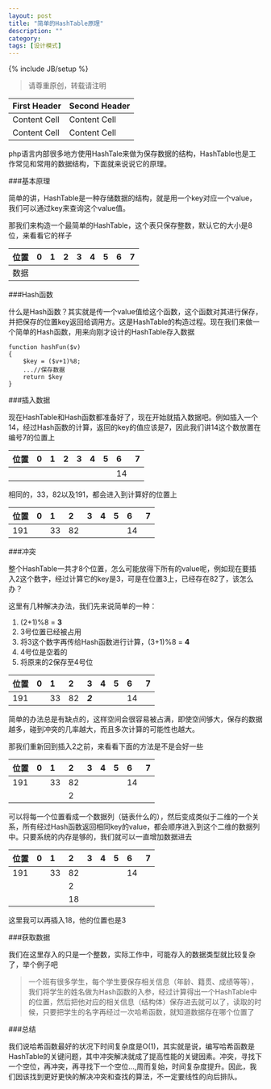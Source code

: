 ```yaml
---
layout: post
title: "简单的HashTable原理"
description: ""
category:
tags: [设计模式]
---
```

{% include JB/setup %}     
> 请尊重原创，转载请注明



First Header  | Second Header
------------- | -------------
Content Cell  | Content Cell
Content Cell  | Content Cell



php语言内部很多地方使用HashTale来做为保存数据的结构，HashTable也是工作常见和常用的数据结构，下面就来说说它的原理。 

###基本原理

简单的讲，HashTable是一种存储数据的结构，就是用一个key对应一个value，我们可以通过key来查询这个value值。

那我们来构造一个最简单的HashTable，这个表只保存整数，默认它的大小是8位，来看看它的样子


位置|0|1|2|3|4|5|6|7
:--|:--|:--|:--|:--|:--|:--|:--|:--
数据|


###Hash函数

什么是Hash函数？其实就是传一个value值给这个函数，这个函数对其进行保存，并把保存的位置key返回给调用方。这是HashTable的构造过程。现在我们来做一个简单的Hash函数，用来向刚才设计的HashTable存入数据

	function hashFun($v)
	{
		$key = ($v+1)%8;
		...//保存数据
		return $key
	}

###插入数据

现在HashTable和Hash函数都准备好了，现在开始就插入数据吧。例如插入一个14，经过Hash函数的计算，返回的key的值应该是7，因此我们讲14这个数放置在编号7的位置上


位置|0|1|2|3|4|5|6|7
:--|:--|:--|:--|:--|:--|:--|:--|:--
||||||||14


相同的，33，82以及191，都会进入到计算好的位置上


位置|0|1|2|3|4|5|6|7
:--|:--|:--|:--|:--|:--|:--|:--|:--
|191||33|82||||14


###冲突

整个HashTable一共才8个位置，怎么可能放得下所有的value呢，例如现在要插入2这个数字，经过计算它的key是3，可是在位置3上，已经存在82了，该怎么办？

这里有几种解决办法，我们先来说简单的一种：

1. (2+1)%8 = **3**
2. 3号位置已经被占用
3. 将3这个数字再传给Hash函数进行计算，(3+1)%8 = **4**
4. 4号位是空着的
5. 将原来的2保存至4号位


位置|0|1|2|3|4|5|6|7
:--|:--|:--|:--|:--|:--|:--|:--|:--
|191||33|82|***2***|||14

简单的办法总是有缺点的，这样空间会很容易被占满，即使空间够大，保存的数据越多，碰到冲突的几率越大，而且多次计算的可能性也越大。

那我们重新回到插入2之前，来看看下面的方法是不是会好一些


位置|0|1|2|3|4|5|6|7
:--|:--|:--|:--|:--|:--|:--|:--|:--
|191||33|82||||14
||||2||||

可以将每一个位置看成一个数据列（链表什么的），然后变成类似于二维的一个关系，所有经过Hash函数返回相同key的value，都会顺序进入到这个二维的数据列中。只要系统的内存是够的，我们就可以一直增加数据进去


位置|0|1|2|3|4|5|6|7
:--|:--|:--|:--|:--|:--|:--|:--|:--
|191||33|82||||14
||||2||||
||||18||||

这里我可以再插入18，他的位置也是3

###获取数据

我们在这里存入的只是一个整数，实际工作中，可能存入的数据类型就比较复杂了，举个例子吧

> 一个班有很多学生，每个学生要保存相关信息（年龄、籍贯、成绩等等），我们将学生的姓名做为Hash函数的入参，经过计算得出一个HashTable中的位置，然后把他对应的相关信息（结构体）保存进去就可以了，读取的时候，只要把学生的名字再经过一次哈希函数，就知道数据存在哪个位置了


###总结


我们说哈希函数最好的状况下时间复杂度是O(1)，其实就是说，编写哈希函数是HashTable的关键问题，其中冲突解决就成了提高性能的关键因素。冲突，寻找下一个空位，再冲突，再寻找下一个空位...,周而复始，时间复杂度提升。因此，我们因该找到更好更快的解决冲突和查找的算法，不一定要线性的向后排队。






